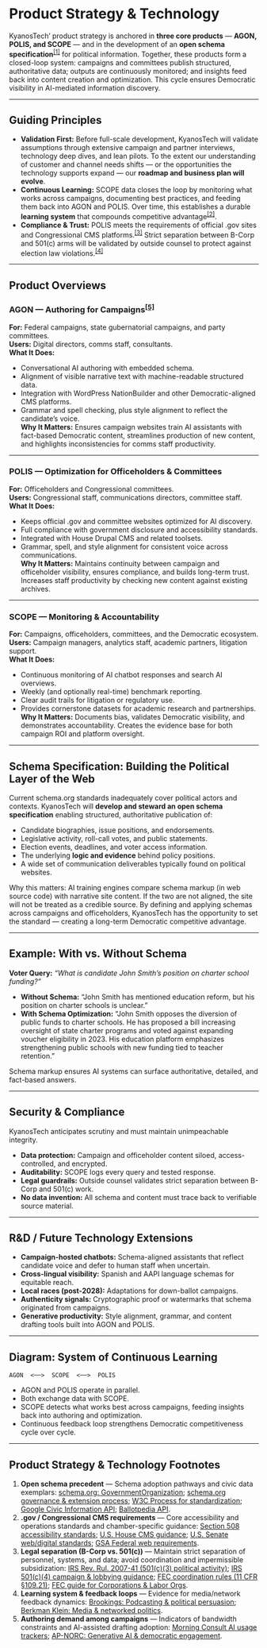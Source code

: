 # Product Strategy & Technology
<!-- cross-ref: Product_Strategy_Tech -->

KyanosTech’ product strategy is anchored in **three core products** — **AGON, POLIS, and SCOPE** — and in the development of an **open schema specification**<sup class="fn-ref"><a href="#fn-prod-open-schema">[1]</a></sup> for political information. Together, these products form a closed-loop system: campaigns and committees publish structured, authoritative data; outputs are continuously monitored; and insights feed back into content creation and optimization. This cycle ensures Democratic visibility in AI-mediated information discovery.

---

## Guiding Principles

- **Validation First:** Before full-scale development, KyanosTech will validate assumptions through extensive campaign and partner interviews, technology deep dives, and lean pilots. To the extent our understanding of customer and channel needs shifts — or the opportunities the technology supports expand — our **roadmap and business plan will evolve**.  
- **Continuous Learning:** SCOPE data closes the loop by monitoring what works across campaigns, documenting best practices, and feeding them back into AGON and POLIS. Over time, this establishes a durable **learning system** that compounds competitive advantage<sup class="fn-ref"><a href="#fn-prod-learning-system">[2]</a></sup>.  
- **Compliance & Trust:** POLIS meets the requirements of official .gov sites and Congressional CMS platforms.<sup class="fn-ref"><a href="#fn-prod-gov-cms">[3]</a></sup> Strict separation between B-Corp and 501(c) arms will be validated by outside counsel to protect against election law violations.<sup class="fn-ref"><a href="#fn-prod-legal-separation">[4]</a></sup>

---

## Product Overviews

### AGON — Authoring for Campaigns<sup class="fn-ref"><a href="#fn-prod-agon-demand">[5]</a></sup>
**For:** Federal campaigns, state gubernatorial campaigns, and party committees.  
**Users:** Digital directors, comms staff, consultants.  
**What It Does:**  
- Conversational AI authoring with embedded schema.  
- Alignment of visible narrative text with machine-readable structured data.  
- Integration with WordPress NationBuilder and other Democratic-aligned CMS platforms.  
- Grammar and spell checking, plus style alignment to reflect the candidate’s voice.  
**Why It Matters:** Ensures campaign websites train AI assistants with fact-based Democratic content, streamlines production of new content, and highlights inconsistencies for comms staff productivity.

---

### POLIS — Optimization for Officeholders & Committees
**For:** Officeholders and Congressional committees.  
**Users:** Congressional staff, communications directors, committee staff.  
**What It Does:**  
- Keeps official .gov and committee websites optimized for AI discovery.  
- Full compliance with government disclosure and accessibility standards.  
- Integrated with House Drupal CMS and related toolsets.  
- Grammar, spell, and style alignment for consistent voice across communications.  
**Why It Matters:** Maintains continuity between campaign and officeholder visibility, ensures compliance, and builds long-term trust. Increases staff productivity by checking new content against existing archives.

---

### SCOPE — Monitoring & Accountability
**For:** Campaigns, officeholders, committees, and the Democratic ecosystem.  
**Users:** Campaign managers, analytics staff, academic partners, litigation support.  
**What It Does:**  
- Continuous monitoring of AI chatbot responses and search AI overviews.  
- Weekly (and optionally real-time) benchmark reporting.  
- Clear audit trails for litigation or regulatory use.  
- Provides cornerstone datasets for academic research and partnerships.  
**Why It Matters:** Documents bias, validates Democratic visibility, and demonstrates accountability. Creates the evidence base for both campaign ROI and platform oversight.

---

## Schema Specification: Building the Political Layer of the Web

Current schema.org standards inadequately cover political actors and contexts. KyanosTech will **develop and steward an open schema specification** enabling structured, authoritative publication of:  
- Candidate biographies, issue positions, and endorsements.  
- Legislative activity, roll-call votes, and public statements.  
- Election events, deadlines, and voter access information.  
- The underlying **logic and evidence** behind policy positions.  
- A wide set of communication deliverables typically found on political websites.

Why this matters: AI training engines compare schema markup (in web source code) with narrative site content. If the two are not aligned, the site will not be treated as a credible source. By defining and applying schemas across campaigns and officeholders, KyanosTech has the opportunity to set the standard — creating a long-term Democratic competitive advantage.

---

## Example: With vs. Without Schema

**Voter Query:** *“What is candidate John Smith’s position on charter school funding?”*

- **Without Schema:** “John Smith has mentioned education reform, but his position on charter schools is unclear.”  
- **With Schema Optimization:** “John Smith opposes the diversion of public funds to charter schools. He has proposed a bill increasing oversight of state charter programs and voted against expanding voucher eligibility in 2023. His education platform emphasizes strengthening public schools with new funding tied to teacher retention.”  

Schema markup ensures AI systems can surface authoritative, detailed, and fact-based answers.

---

## Security & Compliance

KyanosTech anticipates scrutiny and must maintain unimpeachable integrity.  
- **Data protection:** Campaign and officeholder content siloed, access-controlled, and encrypted.  
- **Auditability:** SCOPE logs every query and tested response.  
- **Legal guardrails:** Outside counsel validates strict separation between B-Corp and 501(c) work.  
- **No data invention:** All schema and content must trace back to verifiable source material.

---

## R&D / Future Technology Extensions

- **Campaign-hosted chatbots:** Schema-aligned assistants that reflect candidate voice and defer to human staff when uncertain.  
- **Cross-lingual visibility:** Spanish and AAPI language schemas for equitable reach.  
- **Local races (post-2028):** Adaptations for down-ballot campaigns.  
- **Authenticity signals:** Cryptographic proof or watermarks that schema originated from campaigns.  
- **Generative productivity:** Style alignment, grammar, and content drafting tools built into AGON and POLIS.

---

## Diagram: System of Continuous Learning

```
AGON  <──>  SCOPE  <──>  POLIS
```

- AGON and POLIS operate in parallel.  
- Both exchange data with SCOPE.  
- SCOPE detects what works best across campaigns, feeding insights back into authoring and optimization.  
- Continuous feedback loop strengthens Democratic competitiveness cycle over cycle.

---


<h2 id="product-strategy-footnotes">Product Strategy & Technology Footnotes</h2>
<ol>
  <li id="fn-prod-open-schema"><strong>Open schema precedent</strong> — Schema adoption pathways and civic data exemplars:
    <a href="https://schema.org/GovernmentOrganization">schema.org: GovernmentOrganization</a>;
    <a href="https://schema.org/docs/howwework.html">schema.org governance & extension process</a>;
    <a href="https://www.w3.org/Consortium/Process/">W3C Process for standardization</a>;
    <a href="https://developers.google.com/civic-information">Google Civic Information API</a>;
    <a href="https://ballotpedia.org/API">Ballotpedia API</a>.
  </li>

  <li id="fn-prod-gov-cms"><strong>.gov / Congressional CMS requirements</strong> — Core accessibility and operations standards and chamber-specific guidance:
    <a href="https://www.section508.gov/manage/laws-and-policies/">Section 508 accessibility standards</a>;
    <a href="https://housenet.house.gov/web-content/cms">U.S. House CMS guidance</a>;
    <a href="https://www.senate.gov/reference/reference_index_subjects/Web_Services_vrd.htm">U.S. Senate web/digital standards</a>;
    <a href="https://digital.gov/resources/federal-web-requirements/">GSA Federal web requirements</a>.
  </li>

  <li id="fn-prod-legal-separation"><strong>Legal separation (B-Corp vs. 501(c))</strong> — Maintain strict separation of personnel, systems, and data; avoid coordination and impermissible subsidization:
    <a href="https://www.irs.gov/pub/irs-drop/rr-07-41.pdf">IRS Rev. Rul. 2007-41 (501(c)(3) political activity)</a>;
    <a href="https://www.irs.gov/charities-non-profits/other-non-profits/social-welfare-organizations-political-campaign-and-lobbying-activities">IRS 501(c)(4) campaign & lobbying guidance</a>;
    <a href="https://www.ecfr.gov/current/title-11/section-109.21">FEC coordination rules (11 CFR §109.21)</a>;
    <a href="https://www.fec.gov/help-candidates-and-committees/corporations-and-labor-organizations/">FEC guide for Corporations & Labor Orgs</a>.
  </li>

  <li id="fn-prod-learning-system"><strong>Learning system & feedback loops</strong> — Evidence for media/network feedback dynamics:
    <a href="https://www.brookings.edu/articles/podcasting-and-political-persuasion/">Brookings: Podcasting & political persuasion</a>;
    <a href="https://cyber.harvard.edu/story/2020-berkman-media-networked-politics">Berkman Klein: Media & networked politics</a>.
  </li>

  <li id="fn-prod-agon-demand"><strong>Authoring demand among campaigns</strong> — Indicators of bandwidth constraints and AI-assisted drafting adoption:
    <a href="https://morningconsult.com/category/technology/ai/">Morning Consult AI usage trackers</a>;
    <a href="https://apnorc.org/projects/generative-ai-and-democratic-engagement/">AP-NORC: Generative AI & democratic engagement</a>.
  </li>
</ol>
